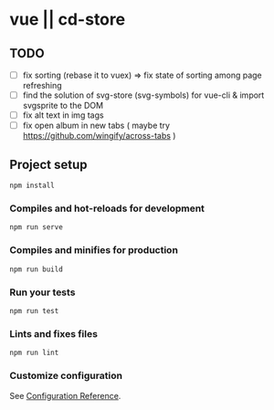 # vue || cd-store

## TODO

- [ ] fix sorting (rebase it to vuex) => fix state of sorting among page refreshing
- [ ] find the solution of svg-store (svg-symbols) for vue-cli & import svgsprite to the DOM
- [ ] fix alt text in img tags
- [ ] fix open album in new tabs ( maybe try https://github.com/wingify/across-tabs )

## Project setup
```
npm install
```

### Compiles and hot-reloads for development
```
npm run serve
```

### Compiles and minifies for production
```
npm run build
```

### Run your tests
```
npm run test
```

### Lints and fixes files
```
npm run lint
```

### Customize configuration
See [Configuration Reference](https://cli.vuejs.org/config/).
